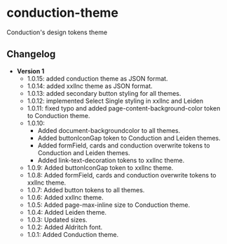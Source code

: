 # conduction-theme
Conduction's design tokens theme

## Changelog

- **Version 1**
  - 1.0.15: added conduction theme as JSON format.
  - 1.0.14: added xxllnc theme as JSON format.
  - 1.0.13: added secondary button styling for all themes.
  - 1.0.12: implemented Select Single styling in xxllnc and Leiden
  - 1.0.11: fixed typo and added page-content-background-color token to Conduction theme.
  - 1.0.10: 
    - Added document-backgroundcolor to all themes.
    - Added buttonIconGap token to Conduction and Leiden themes.
    - Added formField, cards and conduction overwrite tokens to Conduction and Leiden themes.
    - Added link-text-decoration tokens to xxllnc theme.
  - 1.0.9: Added buttonIconGap token to xxllnc theme.
  - 1.0.8: Added formField, cards and conduction overwrite tokens to xxllnc theme.
  - 1.0.7: Added button tokens to all themes.
  - 1.0.6: Added xxllnc theme.
  - 1.0.5: Added page-max-inline size to Conduction theme.
  - 1.0.4: Added Leiden theme.
  - 1.0.3: Updated sizes.  
  - 1.0.2: Added Aldritch font.
  - 1.0.1: Added Conduction theme.
